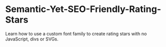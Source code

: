 # Semantic-Yet-SEO-Friendly-Rating-Stars
Learn how to use a custom font family to create rating stars with no JavaScript, divs or SVGs.
